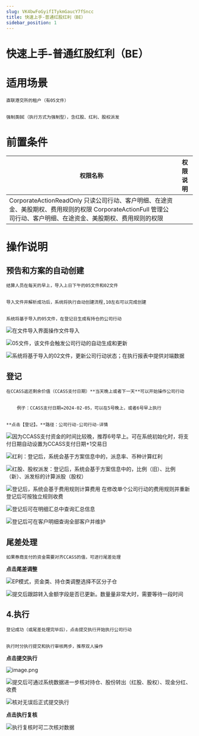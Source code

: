 ```yaml
---
slug: VK4bwFoGyifITykmGaucY7fSncc
title: 快速上手-普通红股红利（BE）
sidebar_position: 1
---
```



# 快速上手-普通红股红利（BE）


# 适用场景


    直联港交所的租户（有05文件）


    强制类BE（执行方式为强制型），含红股、红利、股权派发


# 前置条件


| 权限名称                                                                                                     | 权限说明 |
| -------------------------------------------------------------------------------------------------------- | ---- |
| CorporateActionReadOnly 只读公司行动、客户明细、在途资金、美股期权、费用规则的权限 CorporateActionFull 管理公司行动、客户明细、在途资金、美股期权、费用规则的权限  |      |


# 操作说明 


## 预告和方案的自动**创建**


    结算人员在每天的早上，导入上日下午的05文件和02文件


    导入文件并解析成功后，系统将执行自动创建流程,10左右可以完成创建


    系统将基于导入的05文件，在登记日生成有持仓的公司行动


![在文件导入界面操作文件导入](/assets/15bcb0f130944be8c388784ef76bf73d.png)


![05文件，该文件会触发公司行动的自动生成和更新](/assets/3cfb58d266ecccfb3a8312f0c2124ce0.png)


![系统将基于导入的02文件，更新公司行动状态；在执行报表中提供对端数据](/assets/11989e511703d7215cf2b6f22e564fd8.png)


## **登记**


    在CCASS返还剩余价值（CCASS支付日期）**当天晚上或者下一天**可以开始操作公司行动


        例子：CCASS支付日期=2024-02-05，可以在5号晚上，或者6号早上执行


    **点击【登记】。**路径：公司行动-公司行动-详情


![因为CCASS支付资金的时间比较晚，推荐6号早上。可在系统初始化时，将支付日期自动设置为CCASS支付日期+1交易日](/assets/684372fb35be0a2f5c657ea1e296f213.png)


![红利：登记后，系统会基于方案信息中的，派息率、币种计算红利](/assets/82e5b0558683fc8433c14c2485406a53.png)


![红股、股权派发：登记后，系统会基于方案信息中的，比例（旧）、比例（新）、派发标的计算派股（股权）](/assets/75592829e706e83e63e6d625745af6d8.png)


![登记后，系统会基于费用规则计算费用
在修改单个公司行动的费用规则并重新登记后可按独立规则收费](/assets/1de24c2a87e9c9c23f2533fb27d262da.png)


![登记后可在明细汇总中查询汇总信息](/assets/8e3b7ca71ac54870b7d94595068979d3.png)


![登记后可在客户明细查询全部客户并维护](/assets/a938c7492fd3710a91289eea2dad36a7.png)


## **尾差处理**


    如果券商支付的资金需要对齐CCASS的值，可进行尾差处理


**点击尾差调整**


![EP模式，资金类、持仓类调整选择不区分子仓](/assets/16c75d8eaa42aa6feea03270f578c2ef.png)


![提交后跟踪转入金额字段是否已更新。数量量非常大时，需要等待一段时间](/assets/98abe54df6c07f69cd6312bfa466884f.png)


## 4.**执行**


    登记成功（或尾差处理完毕后），点击提交执行开始执行公司行动


    执行时分执行提交和执行审核两步，推荐双人操作


**点击提交执行**


![image.png](/assets/9783abddd479169c76aea7c4562062bb.png)


![提交后可通过系统数据进一步核对持仓、股份转出（红股、股权）、现金分红、收费](/assets/0560b03b828ce19754229cf730996e97.png)


![核对无误后正式提交执行](/assets/327030765a8047e3751a696c93ce06dd.png)


**点击执行复核**


![执行复核时可二次核对数据](/assets/564adb449c151501a0b7d0c12bbf06df.png)

